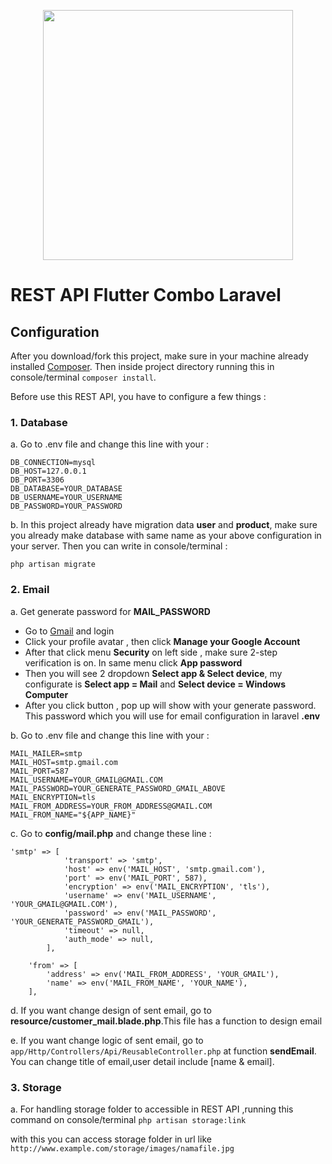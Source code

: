 <p align="center"><a href="https://laravel.com" target="_blank"><img src="https://raw.githubusercontent.com/laravel/art/master/logo-lockup/5%20SVG/2%20CMYK/1%20Full%20Color/laravel-logolockup-cmyk-red.svg" width="400"></a></p>

# REST API Flutter Combo Laravel

## Configuration 

After you download/fork this project, make sure in your machine already installed <a href="https://getcomposer.org/">Composer</a>. Then inside project directory running this in console/terminal `composer install`.

Before use this REST API, you have to configure a few things :
  
  
  ### 1. Database
  
a. Go to .env file and change this line with your :

```
DB_CONNECTION=mysql
DB_HOST=127.0.0.1
DB_PORT=3306
DB_DATABASE=YOUR_DATABASE
DB_USERNAME=YOUR_USERNAME
DB_PASSWORD=YOUR_PASSWORD
```

b. In this project already have migration data **user** and **product**, make sure you already make database with same name as your above configuration in your server. Then you can write in console/terminal :

`php artisan migrate` 

  
  ### 2. Email

a. Get generate password for **MAIL_PASSWORD**

* Go to <a href="https://www.gmail.com/">Gmail</a> and login
* Click your profile avatar , then click **Manage your Google Account**
* After that click menu **Security** on left side , make sure 2-step verification is on. In same menu click **App password**
* Then you will see 2 dropdown **Select app & Select device**, my configurate is **Select app = Mail** and **Select device = Windows Computer**
* After you click button , pop up will show with your generate password. This password which you will use for email configuration in laravel **.env**

b. Go to .env file and change this line with your :

```
MAIL_MAILER=smtp
MAIL_HOST=smtp.gmail.com
MAIL_PORT=587
MAIL_USERNAME=YOUR_GMAIL@GMAIL.COM
MAIL_PASSWORD=YOUR_GENERATE_PASSWORD_GMAIL_ABOVE
MAIL_ENCRYPTION=tls
MAIL_FROM_ADDRESS=YOUR_FROM_ADDRESS@GMAIL.COM
MAIL_FROM_NAME="${APP_NAME}"
```
c. Go to **config/mail.php** and change these line : 

```
'smtp' => [
            'transport' => 'smtp',
            'host' => env('MAIL_HOST', 'smtp.gmail.com'),
            'port' => env('MAIL_PORT', 587),
            'encryption' => env('MAIL_ENCRYPTION', 'tls'),
            'username' => env('MAIL_USERNAME', 'YOUR_GMAIL@GMAIL.COM'),
            'password' => env('MAIL_PASSWORD', 'YOUR_GENERATE_PASSWORD_GMAIL'),
            'timeout' => null,
            'auth_mode' => null,
        ],

```

```
    'from' => [
        'address' => env('MAIL_FROM_ADDRESS', 'YOUR_GMAIL'),
        'name' => env('MAIL_FROM_NAME', 'YOUR_NAME'),
    ],

```
d. If you want change design of sent email, go to **resource/customer_mail.blade.php**.This file has a function to design email

e. If you want change logic of sent email, go to `app/Http/Controllers/Api/ReusableController.php` at function **sendEmail**. You can change title of email,user detail include [name & email].

  ### 3. Storage

a. For handling storage folder to accessible in REST API ,running this command on console/terminal 
`php artisan storage:link `

with this you can access storage folder in url like `http://www.example.com/storage/images/namafile.jpg`
